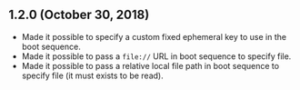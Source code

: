 ## 1.2.0 (October 30, 2018)

- Made it possible to specify a custom fixed ephemeral key to use in the boot sequence.
- Made it possible to pass a `file://` URL in boot sequence to specify file.
- Made it possible to pass a relative local file path in boot sequence to specify file (it must exists to be read).
